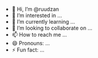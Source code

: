 - 👋 Hi, I’m @ruudzan
- 👀 I’m interested in ...
- 🌱 I’m currently learning ...
- 💞️ I’m looking to collaborate on ...
- 📫 How to reach me ...
- 😄 Pronouns: ...
- ⚡ Fun fact: ...

<!---
ruudzan/ruudzan is a ✨ special ✨ repository because its `README.md` (this file) appears on your GitHub profile.
You can click the Preview link to take a look at your changes.
--->
